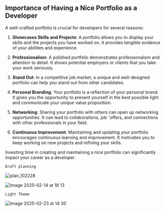## Importance of Having a Nice Portfolio as a Developer

A well-crafted portfolio is crucial for developers for several reasons:

1. **Showcases Skills and Projects**: A portfolio allows you to display your skills and the projects you have worked on. It provides tangible evidence of your abilities and experience.

2. **Professionalism**: A polished portfolio demonstrates professionalism and attention to detail. It shows potential employers or clients that you take your work seriously.

3. **Stand Out**: In a competitive job market, a unique and well-designed portfolio can help you stand out from other candidates.

4. **Personal Branding**: Your portfolio is a reflection of your personal brand. It gives you the opportunity to present yourself in the best possible light and communicate your unique value proposition.

5. **Networking**: Sharing your portfolio with others can open up networking opportunities. It can lead to collaborations, job ˆoffers, and connections with other professionals in your field.

6. **Continuous Improvement**: Maintaining and updating your portfolio encourages continuous learning and improvement. It motivates you to keep working on new projects and refining your skills.

Investing time in creating and maintaining a nice portfolio can significantly impact your career as a developer.
    
    
    
    
    Draft planning
    
  ![plan_102228](https://github.com/user-attachments/assets/82127489-7598-4e0c-8180-1fb002e2f273)

  ![Image 2025-02-14 at 18 13](https://github.com/user-attachments/assets/10bf7a36-a7ad-459d-970f-6a842dda55ba)


    Light Theme


   ![Image 2025-02-23 at 14 30](https://github.com/user-attachments/assets/5f4868f7-4a1a-4f3c-b38f-526405c379ab)

